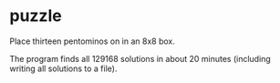 # puzzle
Place thirteen pentominos on in an 8x8 box.

The program finds all 129168 solutions in about 20 minutes (including writing all solutions to a file).

